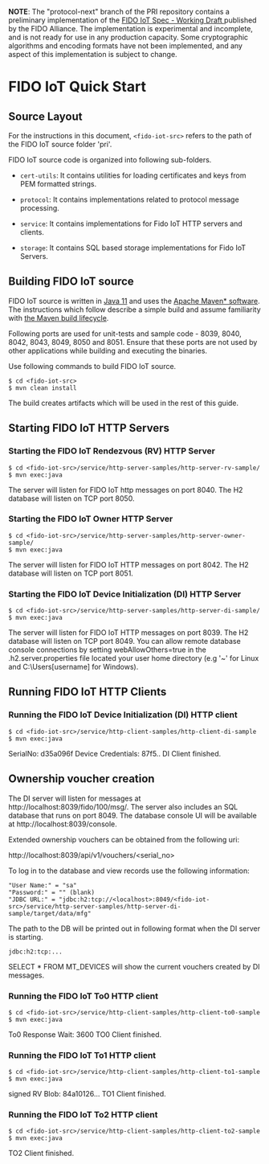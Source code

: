 **NOTE**: The "protocol-next" branch of the PRI repository contains a preliminary implementation of the [FIDO IoT Spec - Working Draft ](https://fidoalliance.org/specs/fidoiot/FIDO-IoT-spec-v1.0-wd-20200730.html) published by the FIDO Alliance. The implementation is experimental and incomplete, and is not ready for use in any production capacity. Some cryptographic algorithms and encoding formats have not been implemented, and any aspect of this implementation is subject to change.

# FIDO IoT Quick Start

## Source Layout

For the instructions in this document, `<fido-iot-src>` refers to the path of the FIDO
IoT source folder 'pri'.

FIDO IoT source code is organized into following sub-folders.

- `cert-utils`: It contains utilities for loading certificates and keys from PEM formatted strings.

- `protocol`: It contains implementations related to protocol message processing.

- `service`: It contains implementations for Fido IoT HTTP servers and clients.

- `storage`: It contains SQL based storage implementations for Fido IoT Servers.

## Building FIDO IoT source

FIDO IoT source is written in [Java 11](https://openjdk.java.net/projects/jdk/11/) and uses the
[Apache Maven* software](http://maven.apache.org). The instructions which follow describe a simple
build and assume familiarity with
[the Maven build lifecycle](https://maven.apache.org/guides/introduction/introduction-to-the-lifecycle.html).

Following ports are used for unit-tests and sample code - 8039, 8040, 8042, 8043, 8049, 8050 and 8051.
Ensure that these ports are not used by other applications while building and executing the
binaries.

Use following commands to build FIDO IoT source.
```
$ cd <fido-iot-src>
$ mvn clean install
```

The build creates artifacts which will be used in the rest of this guide.

## Starting FIDO IoT HTTP Servers

### Starting the FIDO IoT Rendezvous (RV) HTTP Server
```
$ cd <fido-iot-src>/service/http-server-samples/http-server-rv-sample/
$ mvn exec:java
```

The server will listen for FIDO IoT http messages on port 8040.
The H2 database will listen on TCP port 8050.

### Starting the FIDO IoT Owner HTTP Server
```
$ cd <fido-iot-src>/service/http-server-samples/http-server-owner-sample/
$ mvn exec:java
```

The server will listen for FIDO IoT HTTP messages on port 8042.
The H2 database will listen on TCP port 8051.

### Starting the FIDO IoT Device Initialization (DI) HTTP Server
```
$ cd <fido-iot-src>/service/http-server-samples/http-server-di-sample/
$ mvn exec:java
```

The server will listen for FIDO IoT HTTP messages on port 8039.
The H2 database will listen on TCP port 8049.
You can allow remote database console connections by setting webAllowOthers=true in the .h2.server.properties file located your user home directory (e.g '~' for Linux and C:\Users\[username] for Windows).

## Running FIDO IoT HTTP Clients

### Running the FIDO IoT Device Initialization (DI) HTTP client
```
$ cd <fido-iot-src>/service/http-client-samples/http-client-di-sample
$ mvn exec:java
```

SerialNo: d35a096f
Device Credentials: 87f5..
DI Client finished.

## Ownership voucher creation

The DI server will listen for messages at http://localhost:8039/fido/100/msg/<msgid>.
The server also includes an SQL database that runs on port 8049. The database console
UI will be available at http://localhost:8039/console.

Extended ownership vouchers can be obtained from the following uri:

http://localhost:8039/api/v1/vouchers/<serial_no>

To log in to the database and view records use the following information:
```
"User Name:" = "sa"
"Password:" = "" (blank)
"JDBC URL:" = "jdbc:h2:tcp://<localhost>:8049/<fido-iot-src>/service/http-server-samples/http-server-di-sample/target/data/mfg"
```
The path to the DB will be printed out in following format when the DI server is starting.

`jdbc:h2:tcp:...`

SELECT * FROM MT_DEVICES will show the current vouchers created by DI messages.

### Running the FIDO IoT To0 HTTP client
```
$ cd <fido-iot-src>/service/http-client-samples/http-client-to0-sample
$ mvn exec:java
```

To0 Response Wait: 3600
TO0 Client finished.

### Running the FIDO IoT To1 HTTP client
```
$ cd <fido-iot-src>/service/http-client-samples/http-client-to1-sample
$ mvn exec:java
```

signed RV Blob: 84a10126...
TO1 Client finished.

### Running the FIDO IoT To2 HTTP client
```
$ cd <fido-iot-src>/service/http-client-samples/http-client-to2-sample
$ mvn exec:java
```

TO2 Client finished.
